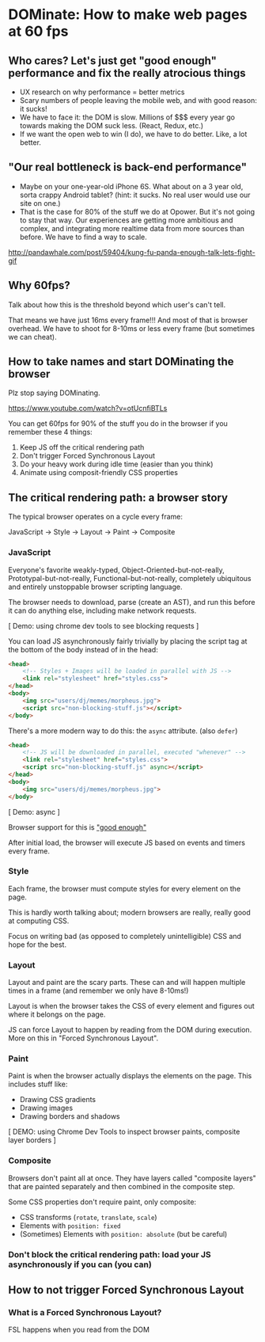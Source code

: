 # DOMinate: How to make web pages at 60 fps 

## Who cares? Let's just get "good enough" performance and fix the really atrocious things
- UX research on why performance = better metrics
- Scary numbers of people leaving the mobile web, and with good reason: it sucks!
- We have to face it: the DOM is slow. Millions of $$$ every year go towards making the DOM suck less. (React, Redux, etc.)
- If we want the open web to win (I do), we have to do better. Like, a lot better.

## "Our real bottleneck is back-end performance"
- Maybe on your one-year-old iPhone 6S. What about on a 3 year old, sorta crappy Android tablet? (hint: it sucks. No real user would use our site on one.)
- That is the case for 80% of the stuff we do at Opower. But it's not going to stay that way. Our experiences are getting more ambitious and complex, and integrating more realtime data from more sources than before. We have to find a way to scale.

http://pandawhale.com/post/59404/kung-fu-panda-enough-talk-lets-fight-gif

## Why 60fps?
Talk about how this is the threshold beyond which user's can't tell.

That means we have just 16ms every frame!!! And most of that is browser overhead. We have to shoot for 8-10ms or less every frame (but sometimes we can cheat).

## How to take names and start DOMinating the browser

Plz stop saying DOMinating.

https://www.youtube.com/watch?v=otUcnfiBTLs

You can get 60fps for 90% of the stuff you do in the browser if you remember these 4 things:

1. Keep JS off the critical rendering path
1. Don't trigger Forced Synchronous Layout
1. Do your heavy work during idle time (easier than you think)
1. Animate using composit-friendly CSS properties

## The critical rendering path: a browser story

The typical browser operates on a cycle every frame:

JavaScript -> Style -> Layout -> Paint -> Composite

### JavaScript
Everyone's favorite weakly-typed, Object-Oriented-but-not-really, Prototypal-but-not-really, Functional-but-not-really, completely ubiquitous and entirely unstoppable browser scripting language.

The browser needs to download, parse (create an AST), and run this before it can do anything else, including make network requests.

[ Demo: using chrome dev tools to see blocking requests ]

You can load JS asynchronously fairly trivially by placing the script tag at the bottom of the body instead of in the head:

```html
<head>
    <!-- Styles + Images will be loaded in parallel with JS -->
    <link rel="stylesheet" href="styles.css">
</head>
<body>
    <img src="users/dj/memes/morpheus.jpg">
    <script src="non-blocking-stuff.js"></script>
</body>
```

There's a more modern way to do this: the `async` attribute. (also `defer`)

```html
<head>
    <!-- JS will be downloaded in parallel, executed "whenever" -->
    <link rel="stylesheet" href="styles.css">
    <script src="non-blocking-stuff.js" async></script>
</head>
<body>
    <img src="users/dj/memes/morpheus.jpg">
</body>
```

[ Demo: async ]

Browser support for this is ["good enough"](http://caniuse.com/#search=async)

After initial load, the browser will execute JS based on events and timers every frame.

### Style
Each frame, the browser must compute styles for every element on the page.

This is hardly worth talking about; modern browsers are really, really good at computing CSS.

Focus on writing bad (as opposed to completely unintelligible) CSS and hope for the best. 

### Layout
Layout and paint are the scary parts. These can and will happen multiple times in a frame (and remember we only have 8-10ms!)

Layout is when the browser takes the CSS of every element and figures out where it belongs on the page.

JS can force Layout to happen by reading from the DOM during execution. More on this in "Forced Synchronous Layout".

### Paint
Paint is when the browser actually displays the elements on the page. This includes stuff like:

- Drawing CSS gradients
- Drawing images
- Drawing borders and shadows

[ DEMO: using Chrome Dev Tools to inspect browser paints, composite layer borders ]

### Composite
Browsers don't paint all at once. They have layers called "composite layers" that are painted separately and then combined in the composite step.

Some CSS properties don't require paint, only composite:

- CSS transforms (`rotate`, `translate`, `scale`)
- Elements with `position: fixed`
- (Sometimes) Elements with `position: absolute` (but be careful)

### Don't block the critical rendering path: load your JS asynchronously if you can (you can)

## How to not trigger Forced Synchronous Layout

### What is a Forced Synchronous Layout?
FSL happens when you read from the DOM
